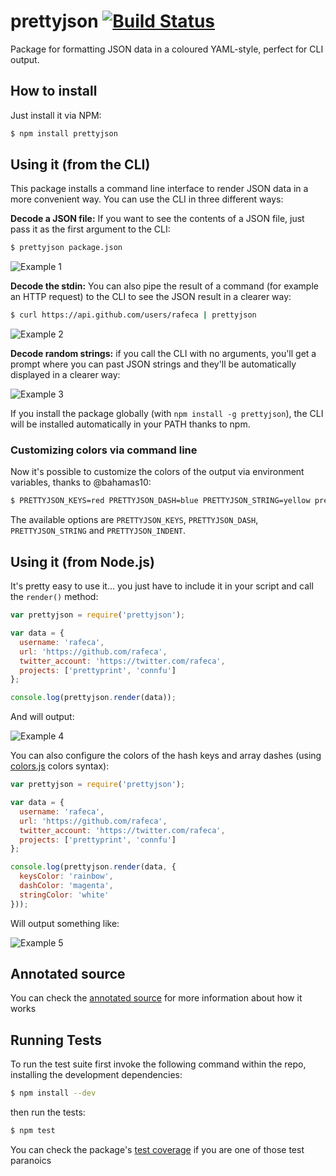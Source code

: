 # prettyjson [![Build Status](https://secure.travis-ci.org/rafeca/prettyjson.png)](http://travis-ci.org/rafeca/prettyjson)

Package for formatting JSON data in a coloured YAML-style, perfect for CLI output.

## How to install

Just install it via NPM:

```bash
$ npm install prettyjson
```

## Using it (from the CLI)

This package installs a command line interface to render JSON data in a more convenient way. You can use the CLI
in three different ways:

**Decode a JSON file:** If you want to see the contents of a JSON file, just pass it as the first argument to the CLI:

```bash
$ prettyjson package.json
```

![Example 1](http://rafeca.com/prettyjson/images/example3.png)

**Decode the stdin:** You can also pipe the result of a command (for example an HTTP request) to the CLI to see
the JSON result in a clearer way:

```bash
$ curl https://api.github.com/users/rafeca | prettyjson
```

![Example 2](http://rafeca.com/prettyjson/images/example4.png)

**Decode random strings:** if you call the CLI with no arguments, you'll get a prompt where you can past JSON strings
and they'll be automatically displayed in a clearer way:

![Example 3](http://rafeca.com/prettyjson/images/example5.png)

If you install the package globally (with `npm install -g prettyjson`), the CLI will be installed automatically in your PATH
thanks to npm.

### Customizing colors via command line

Now it's possible to customize the colors of the output via environment variables, thanks to @bahamas10:

```bash
$ PRETTYJSON_KEYS=red PRETTYJSON_DASH=blue PRETTYJSON_STRING=yellow prettyjson package.json
```

The available options are `PRETTYJSON_KEYS`, `PRETTYJSON_DASH`, `PRETTYJSON_STRING` and `PRETTYJSON_INDENT`.

## Using it (from Node.js)

It's pretty easy to use it... you just have to include it in your script and call the `render()` method:

```javascript
var prettyjson = require('prettyjson');

var data = {
  username: 'rafeca',
  url: 'https://github.com/rafeca',
  twitter_account: 'https://twitter.com/rafeca',
  projects: ['prettyprint', 'connfu']
};

console.log(prettyjson.render(data));
```

And will output:

![Example 4](http://rafeca.com/prettyjson/images/example1.png)

You can also configure the colors of the hash keys and array dashes
(using [colors.js](https://github.com/Marak/colors.js) colors syntax):

```javascript
var prettyjson = require('prettyjson');

var data = {
  username: 'rafeca',
  url: 'https://github.com/rafeca',
  twitter_account: 'https://twitter.com/rafeca',
  projects: ['prettyprint', 'connfu']
};

console.log(prettyjson.render(data, {
  keysColor: 'rainbow',
  dashColor: 'magenta',
  stringColor: 'white'
}));
```

Will output something like:

![Example 5](http://rafeca.com/prettyjson/images/example2.png)

## Annotated source

You can check the [annotated source](http://rafeca.com/prettyjson/prettyjson.html) for more information about how it works

## Running Tests

To run the test suite first invoke the following command within the repo, installing the development dependencies:

```bash
$ npm install --dev
```

then run the tests:

```bash
$ npm test
```

You can check the package's [test coverage](http://rafeca.com/prettyjson/coverage.html) if you are one of those test paranoics
